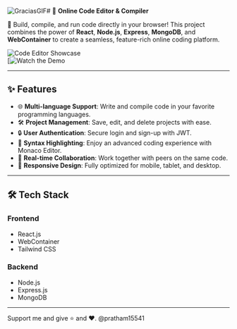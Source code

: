 ![GraciasGIF](https://github.com/user-attachments/assets/4bdea058-8d1c-48cf-8ddb-ff139e1dce9c)# 🌟 **Online Code Editor & Compiler**

🚀 Build, compile, and run code directly in your browser! This project combines the power of **React**, **Node.js**, **Express**, **MongoDB**, and **WebContainer** to create a seamless, feature-rich online coding platform.  

![Code Editor Showcase](https://i.ibb.co/ZLKryXv/Screenshot-1.png)  
[![Watch the Demo](https://youtu.be/PEw1Kv74EAw)  

---

## **✨ Features**

- 🌐 **Multi-language Support**: Write and compile code in your favorite programming languages.
- 🛠️ **Project Management**: Save, edit, and delete projects with ease.
- 🔒 **User Authentication**: Secure login and sign-up with JWT.
- 🎨 **Syntax Highlighting**: Enjoy an advanced coding experience with Monaco Editor.
- 📡 **Real-time Collaboration**: Work together with peers on the same code.
- 📱 **Responsive Design**: Fully optimized for mobile, tablet, and desktop.

---

## **🛠️ Tech Stack**

### **Frontend**
- React.js
- WebContainer
- Tailwind CSS

### **Backend**
- Node.js
- Express.js
- MongoDB

---

Support me and give ⭐ and ❤️. @pratham15541


